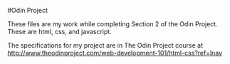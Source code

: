 #Odin Project

These files are my work while completing Section 2 of the Odin Project. These are html, css, and javascript.

The specifications for my project are in The Odin Project course at
http://www.theodinproject.com/web-development-101/html-css?ref=lnav


